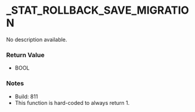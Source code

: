 # _STAT_ROLLBACK_SAVE_MIGRATION

No description available.

### Return Value
* BOOL

### Notes
* Build: 811
* This function is hard-coded to always return 1.

